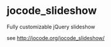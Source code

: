 jocode_slideshow
================

Fully customizable jQuery slideshow

see http://jocode.org/jocode_slideshow/